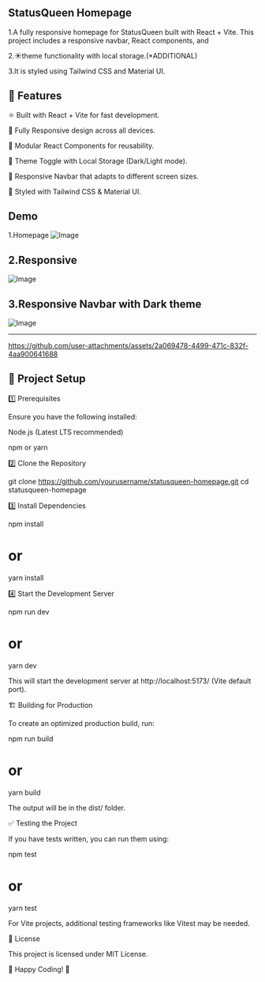 StatusQueen Homepage
------------------------------------------------------------------

1.A fully responsive homepage for StatusQueen built with React + Vite. This project includes a responsive navbar, React components, and 

2.☀️theme functionality with local storage.(*ADDITIONAL)

3.It is styled using Tailwind CSS and Material UI.


🚀 Features
----------------------------------------------------------------

⚛️ Built with React + Vite for fast development.

📱 Fully Responsive design across all devices.

🧩 Modular React Components for reusability.

🎨 Theme Toggle with Local Storage (Dark/Light mode).

📌 Responsive Navbar that adapts to different screen sizes.

🎨 Styled with Tailwind CSS & Material UI.

Demo
----------------------------------------------------------
1.Homepage
![Image](https://github.com/user-attachments/assets/0fb7b3f8-a57e-4b41-9800-da26b007e77a)

2.Responsive
---------------------------------------------------------------------------------
![Image](https://github.com/user-attachments/assets/68fb3c73-e61b-4dd0-89c6-fe002216c878)


3.Responsive Navbar with Dark theme
---------------------------------------------------------------------------------------
![Image](https://github.com/user-attachments/assets/2a5ade27-8807-4f2b-8287-bf3ff37fdc67)


-----------------------------------------------------------------------------
https://github.com/user-attachments/assets/2a069478-4499-471c-832f-4aa900641688



📂 Project Setup
---------------------------------------------------------

1️⃣ Prerequisites

Ensure you have the following installed:

Node.js (Latest LTS recommended)

npm or yarn

2️⃣ Clone the Repository

  git clone https://github.com/yourusername/statusqueen-homepage.git
  cd statusqueen-homepage

3️⃣ Install Dependencies

  npm install
  # or
  yarn install

4️⃣ Start the Development Server

  npm run dev
  # or
  yarn dev

This will start the development server at http://localhost:5173/ (Vite default port).

🏗 Building for Production

To create an optimized production build, run:

  npm run build
  # or
  yarn build

The output will be in the dist/ folder.

✅ Testing the Project

If you have tests written, you can run them using:

  npm test
  # or
  yarn test

For Vite projects, additional testing frameworks like Vitest may be needed.


📜 License

This project is licensed under MIT License.

🎯 Happy Coding! 🚀

